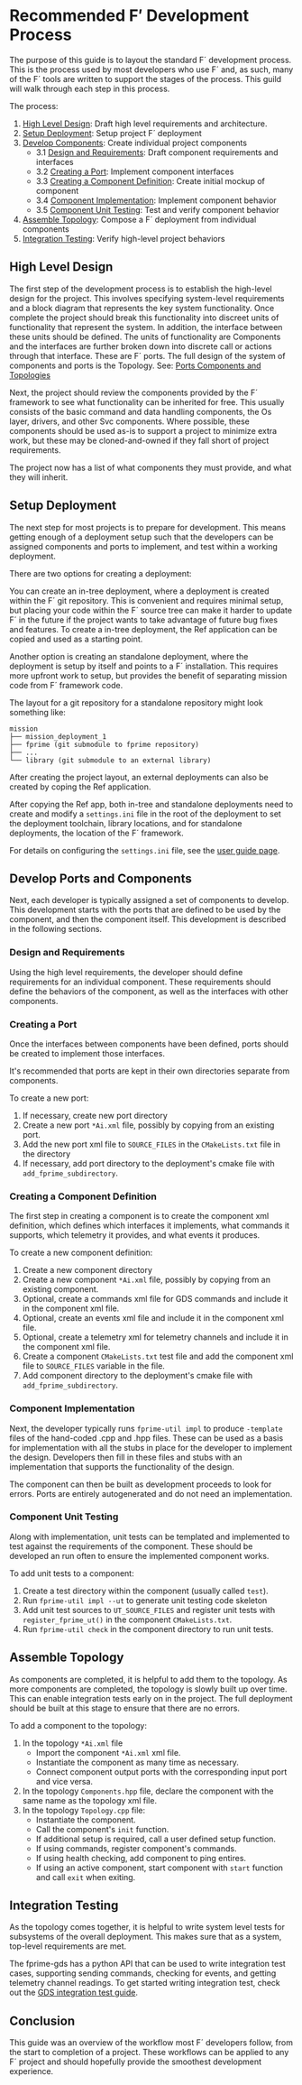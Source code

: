 # Recommended F′ Development Process

The purpose of this guide is to layout the standard F´ development process. This is the process used
by most developers who use F´ and, as such, many of the F´ tools are written to support the stages
of the process. This guild will walk through each step in this process.

The process:
1. [High Level Design](#high-level-design): Draft high level requirements and architecture.
2. [Setup Deployment](#setup-deployment): Setup project F´ deployment
3. [Develop Components](#develop-ports-and-components): Create individual project components
   - 3.1 [Design and Requirements](#design-and-requirements): Draft component requirements and interfaces
   - 3.2 [Creating a Port](#creating-a-port): Implement component interfaces
   - 3.3 [Creating a Component Definition](#creating-a-component-definition): Create initial mockup
     of component
   - 3.4 [Component Implementation](#component-Implementation): Implement component behavior
   - 3.5 [Component Unit Testing](#component-unit-testing): Test and verify component behavior
4. [Assemble Topology](#assemble-topology): Compose a F´ deployment from individual components
5. [Integration Testing](#integration-testing): Verify high-level project behaviors

## High Level Design

The first step of the development process is to establish the high-level design for the project.
This involves specifying system-level requirements and a block diagram that represents the key
system functionality. Once complete the project should break this functionality into discreet units
of functionality that represent the system. In addition, the interface between these units should be
defined. The units of functionality are Components and the interfaces are further broken down into
discrete call or actions through that interface. These are F´ ports. The full design of the system
of components and ports is the Topology. See: [Ports Components and
Topologies](../user/port-comp-top.md)

Next, the project should review the components provided by the F´ framework to see what
functionality can be inherited for free. This usually consists of the basic command and data
handling components, the Os layer, drivers, and other Svc components. Where possible, these
components should be used as-is to support a project to minimize extra work, but these may be
cloned-and-owned if they fall short of project requirements.

The project now has a list of what components they must provide, and what they will inherit.

## Setup Deployment

The next step for most projects is to prepare for development. This means getting enough of a
deployment setup such that the developers can be assigned components and ports to implement, and
test within a working deployment.

There are two options for creating a deployment: 

You can create an in-tree deployment, where a deployment is created within the F´ git repository.
This is convenient and requires minimal setup, but placing your code within the F´ source tree
can make it harder to update F´ in the future if the project wants to take advantage of future
bug fixes and features. To create a in-tree deployment, the Ref application can be copied and used
as a starting point.

Another option is creating an standalone deployment, where the deployment is setup by itself and
points to a F´ installation. This requires more upfront work to setup, but provides the benefit
of separating mission code from F´ framework code.

The layout for a git repository for a standalone repository might look something like:

```
mission
├── mission_deployment_1
├── fprime (git submodule to fprime repository)
├── ...
└── library (git submodule to an external library)
```

After creating the project layout, an external deployments can also be created by coping the Ref
application. 

After copying the Ref app, both in-tree and standalone deployments need to create and modify a
`settings.ini` file in the root of the deployment to set the deployment toolchain, library
locations, and for standalone deployments, the location of the F´ framework. 

For details on configuring the `settings.ini` file, see the [user guide page](../user/settings.md).


## Develop Ports and Components

Next, each developer is typically assigned a set of components to develop. This development starts
with the ports that are defined to be used by the component, and then the component itself. This
development is described in the following sections.

### Design and Requirements

Using the high level requirements, the developer should define requirements for an individual
component. These requirements should define the behaviors of the component, as well as the
interfaces with other components.

### Creating a Port

Once the interfaces between components have been defined, ports should be created to implement those
interfaces.

It's recommended that ports are kept in their own directories separate from components.

To create a new port:

1. If necessary, create new port directory
2. Create a new port `*Ai.xml` file, possibly by copying from an existing port.
3. Add the new port xml file to `SOURCE_FILES` in the `CMakeLists.txt` file in the directory
4. If necessary, add port directory to the deployment's cmake file with `add_fprime_subdirectory`.

### Creating a Component Definition

The first step in creating a component is to create the component xml definition, which defines
which interfaces it implements, what commands it supports, which telemetry it provides, and what
events it produces.

To create a new component definition:

1. Create a new component directory
2. Create a new component `*Ai.xml` file, possibly by copying from an existing component.
3. Optional, create a commands xml file for GDS commands and include it in the component xml file.
4. Optional, create an events xml file and include it in the component xml file.
5. Optional, create a telemetry xml for telemetry channels and include it in the component xml file.
6. Create a component `CMakeLists.txt` test file and add the component xml file to `SOURCE_FILES`
   variable in the file.
7. Add component directory to the deployment's cmake file with `add_fprime_subdirectory`.

### Component Implementation

Next, the developer typically runs `fprime-util impl` to produce `-template` files of the hand-coded
.cpp and .hpp files. These can be used as a basis for implementation with all the stubs in place for
the developer to implement the design. Developers then fill in these files and stubs with an
implementation that supports the functionality of the design.

The component can then be built as development proceeds to look for errors.  Ports are entirely
autogenerated and do not need an implementation.

### Component Unit Testing

Along with implementation, unit tests can be templated and implemented to test against the
requirements of the component. These should be developed an run often to ensure the implemented
component works.

To add unit tests to a component:

1. Create a test directory within the component (usually called `test`).
2. Run `fprime-util impl --ut` to generate unit testing code skeleton
3. Add unit test sources to `UT_SOURCE_FILES` and register unit tests with `register_fprime_ut()` in
   the component `CMakeLists.txt`.
4. Run `fprime-util check` in the component directory to run unit tests.

## Assemble Topology

As components are completed, it is helpful to add them to the topology. As more components are
completed, the topology is slowly built up over time. This can enable integration tests early on in
the project. The full deployment should be built at this stage to ensure that there are no errors.

To add a component to the topology:

1. In the topology `*Ai.xml` file
    - Import the component `*Ai.xml` xml file.
    - Instantiate the component as many time as necessary.
    - Connect component output ports with the corresponding input port and vice versa.
2. In the topology `Components.hpp` file, declare the component with the same name as the topology
   xml file.
3. In the topology `Topology.cpp` file:
    - Instantiate the component.
    - Call the component's `init` function.
    - If additional setup is required, call a user defined setup function.
    - If using commands, register component's commands.
    - If using health checking, add component to ping entires.
    - If using an active component, start component with `start` function and call `exit` when
      exiting. 

## Integration Testing

As the topology comes together, it is helpful to write system level tests for subsystems of the
overall deployment. This makes sure that as a system, top-level requirements are met.

The fprime-gds has a python API that can be used to write integration test cases, supporting sending
commands, checking for events, and getting telemetry channel readings. To get started writing
integration test, check out the [GDS integration test guide](../dev/testAPI/user_guide).

## Conclusion

This guide was an overview of the workflow most F´ developers follow, from the start to completion
of a project. These workflows can be applied to any F´ project and should hopefully provide the
smoothest development experience.
